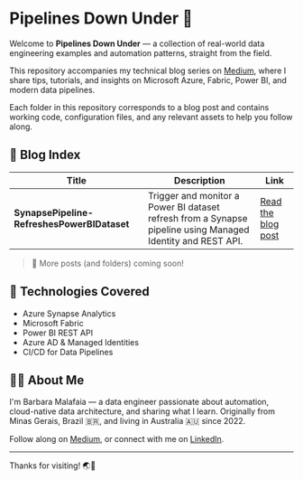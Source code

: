 # Pipelines Down Under 🦘

Welcome to **Pipelines Down Under** — a collection of real-world data engineering examples and automation patterns, straight from the field.

This repository accompanies my technical blog series on [Medium](https://medium.com/@barbaramalafaia), where I share tips, tutorials, and insights on Microsoft Azure, Fabric, Power BI, and modern data pipelines.

Each folder in this repository corresponds to a blog post and contains working code, configuration files, and any relevant assets to help you follow along.

## 📘 Blog Index

| Title | Description | Link |
|-------|-------------|------|
| **SynapsePipeline-RefreshesPowerBIDataset** | Trigger and monitor a Power BI dataset refresh from a Synapse pipeline using Managed Identity and REST API. | [Read the blog post](https://medium.com/@barbaramalafaia/how-to-trigger-a-power-bi-semantic-model-refresh-from-a-synapse-pipeline-...) |

> 🔄 More posts (and folders) coming soon!

## 🔧 Technologies Covered

- Azure Synapse Analytics
- Microsoft Fabric
- Power BI REST API
- Azure AD & Managed Identities
- CI/CD for Data Pipelines

## 🧑‍💻 About Me

I'm Barbara Malafaia — a data engineer passionate about automation, cloud-native data architecture, and sharing what I learn. Originally from Minas Gerais, Brazil 🇧🇷, and living in Australia 🇦🇺 since 2022.

Follow along on [Medium](https://medium.com/@barbaramalafaia), or connect with me on [LinkedIn](https://www.linkedin.com/in/barbaramalafaia/).

---

Thanks for visiting! 🌏🚀

